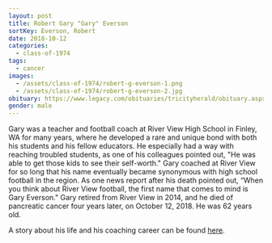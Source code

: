 ```yaml
---
layout: post
title: Robert Gary "Gary" Everson
sortKey: Everson, Robert
date: 2018-10-12
categories:
  - class-of-1974
tags:
  - cancer
images:
  - /assets/class-of-1974/robert-g-everson-1.png
  - /assets/class-of-1974/robert-g-everson-2.jpg
obituary: https://www.legacy.com/obituaries/tricityherald/obituary.aspx?n=gary-everson&pid=190531200
gender: male
---
```


Gary was a teacher and football coach at River View High School in Finley, WA for many years, where he developed a rare and unique bond with both his students and his fellow educators. He especially had a way with reaching troubled students, as one of his colleagues pointed out, "He was able to get those kids to see their self-worth." Gary coached at River View for so long that his name eventually became synonymous with high school football in the region. As one news report after his death pointed out, “When you think about River View football, the first name that comes to mind is Gary Everson." Gary retired from River View in 2014, and he died of pancreatic cancer four years later, on October 12, 2018. He was 62 years old.

A story about his life and his coaching career can be found [here](https://www.tri-cityherald.com/sports/other-sports/article220712195.html).
